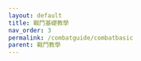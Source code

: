 ```yaml
---
layout: default
title: 戰鬥基礎教學
nav_order: 3
permalink: /combatguide/combatbasic
parent: 戰鬥教學
---
```

